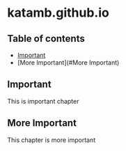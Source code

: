 # katamb.github.io

## Table of contents
* [Important](#Important)
* [More Important](#More Important)

## Important
This is important chapter

## More Important
This chapter is more important

